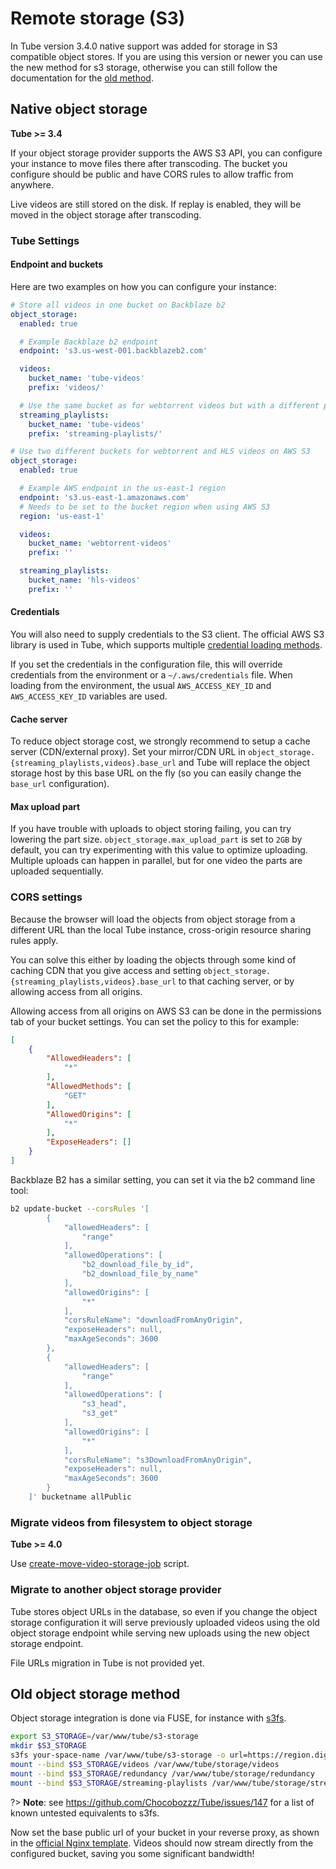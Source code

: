 # Remote storage (S3)

In Tube version 3.4.0 native support was added for storage in S3 compatible
object stores. If you are using this version or newer you can use the new method
for s3 storage, otherwise you can still follow the documentation for the
[old method](admin-remote-storage?id=old-object-storage-method).

## Native object storage

**Tube >= 3.4**

If your object storage provider supports the AWS S3 API, you can configure your
instance to move files there after transcoding. The bucket you configure should
be public and have CORS rules to allow traffic from anywhere.

Live videos are still stored on the disk. If replay is enabled, they will be moved
in the object storage after transcoding.

### Tube Settings

#### Endpoint and buckets

Here are two examples on how you can configure your instance:

```yaml
# Store all videos in one bucket on Backblaze b2
object_storage:
  enabled: true

  # Example Backblaze b2 endpoint
  endpoint: 's3.us-west-001.backblazeb2.com'

  videos:
    bucket_name: 'tube-videos'
    prefix: 'videos/'

  # Use the same bucket as for webtorrent videos but with a different prefix
  streaming_playlists:
    bucket_name: 'tube-videos'
    prefix: 'streaming-playlists/'
```

```yaml
# Use two different buckets for webtorrent and HLS videos on AWS S3
object_storage:
  enabled: true

  # Example AWS endpoint in the us-east-1 region
  endpoint: 's3.us-east-1.amazonaws.com'
  # Needs to be set to the bucket region when using AWS S3
  region: 'us-east-1'

  videos:
    bucket_name: 'webtorrent-videos'
    prefix: ''

  streaming_playlists:
    bucket_name: 'hls-videos'
    prefix: ''
```


#### Credentials

You will also need to supply credentials to the S3 client. The official AWS
S3 library is used in Tube, which supports multiple [credential loading methods](https://docs.aws.amazon.com/sdk-for-javascript/v2/developer-guide/setting-credentials-node.html).

If you set the credentials in the configuration file, this will override
credentials from the environment or a `~/.aws/credentials` file. When loading
from the environment, the usual `AWS_ACCESS_KEY_ID` and `AWS_ACCESS_KEY_ID`
variables are used.

#### Cache server

To reduce object storage cost, we strongly recommend to setup a cache server (CDN/external proxy).
Set your mirror/CDN URL in `object_storage.{streaming_playlists,videos}.base_url` and Tube will replace
the object storage host by this base URL on the fly (so you can easily change the `base_url` configuration).

#### Max upload part

If you have trouble with uploads to object storing failing, you can try lowering
the part size. `object_storage.max_upload_part` is set to `2GB` by default, you can
try experimenting with this value to optimize uploading. Multiple uploads can happen
in parallel, but for one video the parts are uploaded sequentially.

### CORS settings

Because the browser will load the objects from object storage from a different URL than
the local Tube instance, cross-origin resource sharing rules apply.

You can solve this either by loading the objects through some kind of caching CDN
that you give access and setting `object_storage.{streaming_playlists,videos}.base_url`
to that caching server, or by allowing access from all origins.

Allowing access from all origins on AWS S3 can be done in the permissions
tab of your bucket settings. You can set the policy to this for example:

```json
[
    {
        "AllowedHeaders": [
            "*"
        ],
        "AllowedMethods": [
            "GET"
        ],
        "AllowedOrigins": [
            "*"
        ],
        "ExposeHeaders": []
    }
]
```

Backblaze B2 has a similar setting, you can set it via the b2 command
line tool:

```bash
b2 update-bucket --corsRules '[
        {
            "allowedHeaders": [
                "range"
            ],
            "allowedOperations": [
                "b2_download_file_by_id",
                "b2_download_file_by_name"
            ],
            "allowedOrigins": [
                "*"
            ],
            "corsRuleName": "downloadFromAnyOrigin",
            "exposeHeaders": null,
            "maxAgeSeconds": 3600
        },
        {
            "allowedHeaders": [
                "range"
            ],
            "allowedOperations": [
                "s3_head",
                "s3_get"
            ],
            "allowedOrigins": [
                "*"
            ],
            "corsRuleName": "s3DownloadFromAnyOrigin",
            "exposeHeaders": null,
            "maxAgeSeconds": 3600
        }
    ]' bucketname allPublic
```

### Migrate videos from filesystem to object storage

**Tube >= 4.0**

Use [create-move-video-storage-job](https://tube.docs.imzqqq.top/maintain-tools?id=create-move-video-storage-jobjs) script.


### Migrate to another object storage provider

Tube stores object URLs in the database, so even if you change the object storage configuration
it will serve previously uploaded videos using the old object storage endpoint while serving new uploads using
the new object storage endpoint.

File URLs migration in Tube is not provided yet.


## Old object storage method

Object storage integration is done via FUSE, for instance with [s3fs](https://github.com/s3fs-fuse/s3fs-fuse).

```bash
export S3_STORAGE=/var/www/tube/s3-storage
mkdir $S3_STORAGE
s3fs your-space-name /var/www/tube/s3-storage -o url=https://region.digitaloceanspaces.com -o allow_other -o use_path_request_style -o uid=1000 -o gid=1000
mount --bind $S3_STORAGE/videos /var/www/tube/storage/videos
mount --bind $S3_STORAGE/redundancy /var/www/tube/storage/redundancy
mount --bind $S3_STORAGE/streaming-playlists /var/www/tube/storage/streaming-playlists
```

?> **Note**: see https://github.com/Chocobozzz/Tube/issues/147 for a list of known
untested equivalents to s3fs.

Now set the base public url of your bucket in your reverse proxy, as shown in the
[official Nginx template](https://github.com/Chocobozzz/Tube/blob/5f59cf077fd9f9c0c91c7bb56efbfd5db103bff2/support/nginx/tube#L235-L242).
Videos should now stream directly from the configured bucket, saving you some significant bandwidth!
